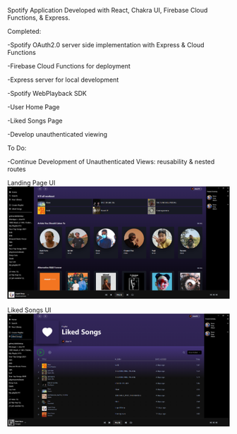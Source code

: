 Spotify Application Developed with React, Chakra UI, Firebase Cloud Functions, & Express.


Completed: 

  -Spotify OAuth2.0 server side implementation with Express & Cloud Functions

  -Firebase Cloud Functions for deployment

  -Express server for local development

  -Spotify WebPlayback SDK

  -User Home Page

  -Liked Songs Page

  -Develop unauthenticated viewing

To Do: 

  -Continue Development of Unauthenticated Views: reusability & nested routes


Landing Page UI
![Alt text](https://github.com/clucero36/spotify-clone/blob/main/client/public/Landing_SreenShot.PNG "User Landing")

Liked Songs UI
![Alt text](https://github.com/clucero36/spotify-clone/blob/main/client/public/LikedSongs_ScreenShot.PNG "User Landing")
